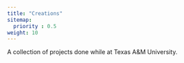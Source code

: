 ```yaml
---
title: "Creations"
sitemap:
  priority : 0.5
weight: 10
---
```

<p>A collection of projects done while at Texas A&M University.</p>
